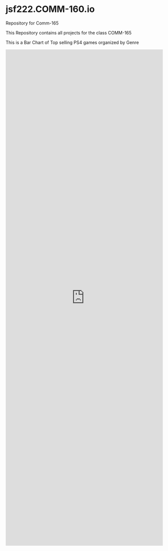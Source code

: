 # jsf222.COMM-160.io
Repository for Comm-165


This Repository contains all projects for the class COMM-165

This is a Bar Chart of Top selling PS4 games organized by Genre

<iframe title="Top Selling PS4 Games by Copies Sold(Millions)      Organized By Genre" aria-label="Bar Chart" id="datawrapper-chart-0f0lT" src="https://datawrapper.dwcdn.net/0f0lT/2/" scrolling="no" frameborder="0" style="width: 0; min-width: 100% !important; border: none;" height="1588" data-external="1"></iframe><script type="text/javascript">!function(){"use strict";window.addEventListener("message",(function(a){if(void 0!==a.data["datawrapper-height"]){var e=document.querySelectorAll("iframe");for(var t in a.data["datawrapper-height"])for(var r=0;r<e.length;r++)if(e[r].contentWindow===a.source){var i=a.data["datawrapper-height"][t]+"px";e[r].style.height=i}}}))}();
</script>
